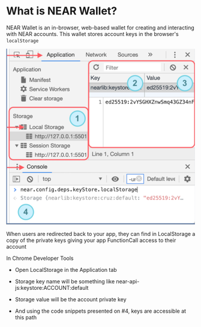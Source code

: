 # What is NEAR Wallet?

NEAR Wallet is an in-browser, web-based wallet for creating and interacting with NEAR accounts. This wallet stores account keys in the browser's `localStorage`

![figures](https://raw.githubusercontent.com/Kodluyoruz/taskforce/main/near-certified-developer-ncd/near-wallet/figures/figures.png)

When users are redirected back to your app, they can find in LocalStorage a copy of the private keys giving your app FunctionCall access to their account

In Chrome Developer Tools

- Open  LocalStorage in the Application tab

- Storage key  name will be something like near-api-js:keystore:ACCOUNT:default

- Storage value will be the account private key

- And using the code snippets presented on #4, keys are accessible at this path
